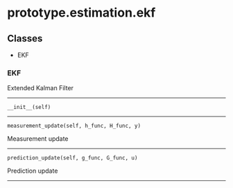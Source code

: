 # prototype.estimation.ekf

## Classes

- EKF


### EKF
Extended Kalman Filter 

---

    __init__(self)


---

    measurement_update(self, h_func, H_func, y)

Measurement update 

---

    prediction_update(self, g_func, G_func, u)

Prediction update 

---

